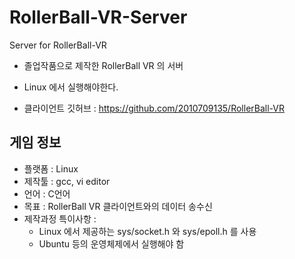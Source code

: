# RollerBall-VR-Server
Server for RollerBall-VR

+ 졸업작품으로 제작한 RollerBall VR 의 서버
+ Linux 에서 실행해야한다.

+ 클라이언트 깃허브 : https://github.com/2010709135/RollerBall-VR

## 게임 정보
+ 플랫폼 : Linux
+ 제작툴 : gcc, vi editor
+ 언어 : C언어
+ 목표 : RollerBall VR 클라이언트와의 데이터 송수신
+ 제작과정 특이사항 : 
    - Linux 에서 제공하는 sys/socket.h 와 sys/epoll.h 를 사용
    - Ubuntu 등의 운영체제에서 실행해야 함                  
